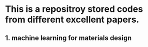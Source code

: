 # This is a repositroy stored codes from different excellent papers.
## 1. machine learning for materials design
